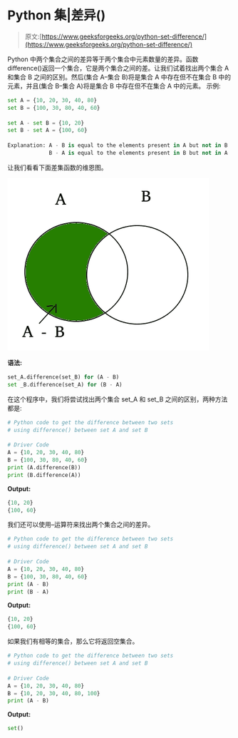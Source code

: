 # Python 集|差异()

> 原文:[https://www.geeksforgeeks.org/python-set-difference/](https://www.geeksforgeeks.org/python-set-difference/)

Python 中两个集合之间的差异等于两个集合中元素数量的差异。函数 difference()返回一个集合，它是两个集合之间的差。让我们试着找出两个集合 A 和集合 B 之间的区别。然后(集合 A–集合 B)将是集合 A 中存在但不在集合 B 中的元素，并且(集合 B–集合 A)将是集合 B 中存在但不在集合 A 中的元素。
示例:

```py
set A = {10, 20, 30, 40, 80}
set B = {100, 30, 80, 40, 60}

set A - set B = {10, 20}
set B - set A = {100, 60}

Explanation: A - B is equal to the elements present in A but not in B
             B - A is equal to the elements present in B but not in A

```

让我们看看下面差集函数的维恩图。

![set-difference](img/740ea2b2dc6f6113d878b4103b745e8f.png)

**语法:**

```py
set_A.difference(set_B) for (A - B)
set _B.difference(set_A) for (B - A)

```

在这个程序中，我们将尝试找出两个集合 set_A 和 set_B 之间的区别，两种方法都是:

```py
# Python code to get the difference between two sets
# using difference() between set A and set B

# Driver Code
A = {10, 20, 30, 40, 80}
B = {100, 30, 80, 40, 60}
print (A.difference(B))
print (B.difference(A))
```

**Output:**

```py
{10, 20}
{100, 60}

```

我们还可以使用–运算符来找出两个集合之间的差异。

```py
# Python code to get the difference between two sets
# using difference() between set A and set B

# Driver Code
A = {10, 20, 30, 40, 80}
B = {100, 30, 80, 40, 60}
print (A - B)
print (B - A)
```

**Output:**

```py
{10, 20}
{100, 60}

```

如果我们有相等的集合，那么它将返回空集合。

```py
# Python code to get the difference between two sets
# using difference() between set A and set B

# Driver Code
A = {10, 20, 30, 40, 80}
B = {10, 20, 30, 40, 80, 100}
print (A - B)
```

**Output:**

```py
set()

```